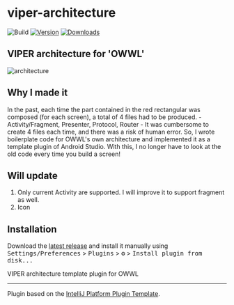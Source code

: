 # viper-architecture

![Build](https://github.com/sukminkang12/viper-architecture/workflows/Build/badge.svg)
[![Version](https://img.shields.io/jetbrains/plugin/v/PLUGIN_ID.svg)](https://plugins.jetbrains.com/plugin/PLUGIN_ID)
[![Downloads](https://img.shields.io/jetbrains/plugin/d/PLUGIN_ID.svg)](https://plugins.jetbrains.com/plugin/PLUGIN_ID)

## VIPER architecture for 'OWWL'
![architecture](https://user-images.githubusercontent.com/39121338/140265801-cdb40c8c-d62f-460a-8f65-fbf68b20aedf.jpg)

## Why I made it
  In the past, each time the part contained in the red rectangular was composed (for each screen), a total of 4 files had to be produced. - Activity/Fragment, Presenter, Protocol, Router -
  It was cumbersome to create 4 files each time, and there was a risk of human error.
  So, I wrote boilerplate code for OWWL's own architecture and implemented it as a template plugin of Android Studio.
  With this, I no longer have to look at the old code every time you build a screen!

## Will update
  1. Only current Activity are supported. I will improve it to support fragment as well.
  2. Icon   

## Installation
  Download the [latest release](https://github.com/sukminkang12/viper-architecture/releases/latest) and install it manually using
  <kbd>Settings/Preferences</kbd> > <kbd>Plugins</kbd> > <kbd>⚙️</kbd> > <kbd>Install plugin from disk...</kbd>

<!-- Plugin description -->

VIPER architecture template plugin for OWWL

<!-- Plugin description end -->

---
Plugin based on the [IntelliJ Platform Plugin Template][template].

[template]: https://github.com/JetBrains/intellij-platform-plugin-template
